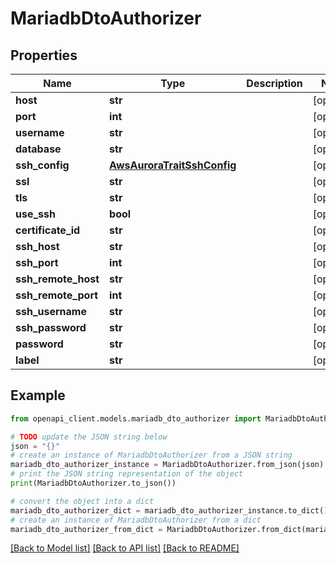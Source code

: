 # MariadbDtoAuthorizer


## Properties

Name | Type | Description | Notes
------------ | ------------- | ------------- | -------------
**host** | **str** |  | [optional] 
**port** | **int** |  | [optional] 
**username** | **str** |  | [optional] 
**database** | **str** |  | [optional] 
**ssh_config** | [**AwsAuroraTraitSshConfig**](AwsAuroraTraitSshConfig.md) |  | [optional] 
**ssl** | **str** |  | [optional] 
**tls** | **str** |  | [optional] 
**use_ssh** | **bool** |  | [optional] 
**certificate_id** | **str** |  | [optional] 
**ssh_host** | **str** |  | [optional] 
**ssh_port** | **int** |  | [optional] 
**ssh_remote_host** | **str** |  | [optional] 
**ssh_remote_port** | **int** |  | [optional] 
**ssh_username** | **str** |  | [optional] 
**ssh_password** | **str** |  | [optional] 
**password** | **str** |  | [optional] 
**label** | **str** |  | [optional] 

## Example

```python
from openapi_client.models.mariadb_dto_authorizer import MariadbDtoAuthorizer

# TODO update the JSON string below
json = "{}"
# create an instance of MariadbDtoAuthorizer from a JSON string
mariadb_dto_authorizer_instance = MariadbDtoAuthorizer.from_json(json)
# print the JSON string representation of the object
print(MariadbDtoAuthorizer.to_json())

# convert the object into a dict
mariadb_dto_authorizer_dict = mariadb_dto_authorizer_instance.to_dict()
# create an instance of MariadbDtoAuthorizer from a dict
mariadb_dto_authorizer_from_dict = MariadbDtoAuthorizer.from_dict(mariadb_dto_authorizer_dict)
```
[[Back to Model list]](../README.md#documentation-for-models) [[Back to API list]](../README.md#documentation-for-api-endpoints) [[Back to README]](../README.md)


